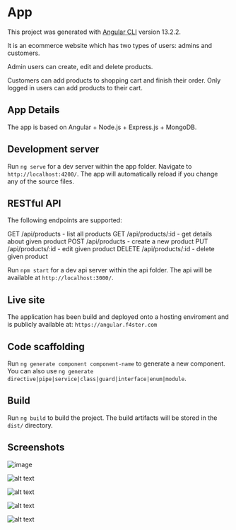 # App

This project was generated with [Angular CLI](https://github.com/angular/angular-cli) version 13.2.2.

It is an ecommerce website which has two types of users: admins and customers.

Admin users can create, edit and delete products.

Customers can add products to shopping cart and finish their order. Only logged in users can add products to their cart.

## App Details

The app is based on Angular + Node.js + Express.js + MongoDB.

## Development server

Run `ng serve` for a dev server within the app folder. Navigate to `http://localhost:4200/`. The app will automatically reload if you change any of the source files.

## RESTful API

The following endpoints are supported:

GET /api/products - list all products
GET /api/products/:id - get details about given product
POST /api/products - create a new product
PUT /api/products/:id - edit given product
DELETE /api/products/:id - delete given product

Run `npm start` for a dev api server within the api folder. The api will be available at `http://localhost:3000/`.

## Live site

The application has been build and deployed onto a hosting enviroment and is publicly available at: `https://angular.f4ster.com`

## Code scaffolding

Run `ng generate component component-name` to generate a new component. You can also use `ng generate directive|pipe|service|class|guard|interface|enum|module`.

## Build

Run `ng build` to build the project. The build artifacts will be stored in the `dist/` directory.

## Screenshots

![image](https://nimb.ws/IoZjcQ)

![alt text](https://nimb.ws/CGXShK)

![alt text](https://nimb.ws/6lWvfP)

![alt text](https://nimb.ws/1cNzyp)

![alt text](https://nimb.ws/MHYNy4)
